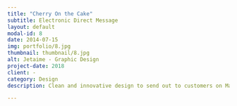 ```yaml
---
title: "Cherry On the Cake"
subtitle: Electronic Direct Message
layout: default
modal-id: 8
date: 2014-07-15
img: portfolio/8.jpg
thumbnail: thumbnail/8.jpg
alt: Jetaime - Graphic Design
project-date: 2018
client: -
category: Design
description: Clean and innovative design to send out to customers on MailChimp, GetResponse or any email marketing app.

---
```

